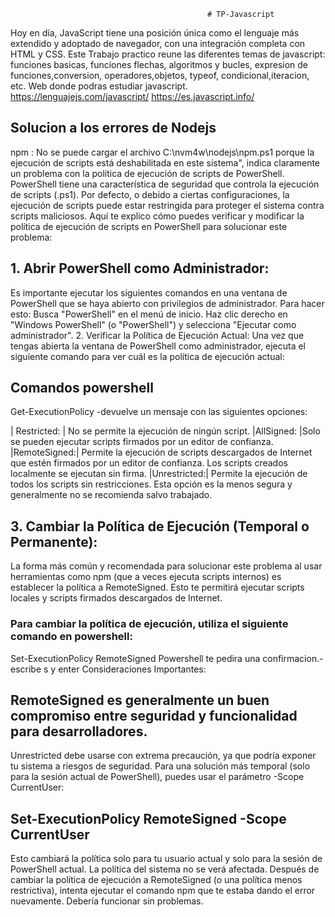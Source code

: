                                                 # TP-Javascript
Hoy en día, JavaScript tiene una posición única como el lenguaje más extendido y adoptado de navegador, 
con una integración completa con HTML y CSS.
Este Trabajo practico reune las diferentes temas de javascript:
funciones basicas, funciones flechas, algoritmos y bucles, expresion de funciones,conversion, operadores,objetos,
typeof, condicional,iteracion, etc.
                                       Web donde podras estudiar javascript.
https://lenguajejs.com/javascript/
https://es.javascript.info/
## Solucion a los errores de Nodejs
npm : No se puede cargar el archivo C:\nvm4w\nodejs\npm.ps1 porque la ejecución de scripts está deshabilitada en este sistema", 
indica claramente un problema con la política de ejecución de scripts de PowerShell.
PowerShell tiene una característica de seguridad que controla la ejecución de scripts (.ps1). 
Por defecto, o debido a ciertas configuraciones, la ejecución de scripts puede estar restringida para proteger el sistema contra scripts maliciosos.
Aquí te explico cómo puedes verificar y modificar la política de ejecución de scripts en PowerShell para solucionar este problema:

## 1. Abrir PowerShell como Administrador:
Es importante ejecutar los siguientes comandos en una ventana de PowerShell que se haya abierto con privilegios de administrador. Para hacer esto:
Busca "PowerShell" en el menú de inicio.
Haz clic derecho en "Windows PowerShell" (o "PowerShell") y selecciona "Ejecutar como administrador".
2. Verificar la Política de Ejecución Actual:
Una vez que tengas abierta la ventana de PowerShell como administrador, ejecuta el siguiente comando para ver cuál es la política de ejecución actual:
## **Comandos powershell**
Get-ExecutionPolicy
   -devuelve un mensaje con las siguientes opciones:

   | Restricted: | No se permite la ejecución de ningún script.
   |AllSigned:   |Solo se pueden ejecutar scripts firmados por un editor de confianza.
   |RemoteSigned:| Permite la ejecución de scripts descargados de Internet que estén firmados por un editor de confianza. Los scripts creados localmente se ejecutan sin firma.
   |Unrestricted:| Permite la ejecución de todos los scripts sin restricciones. Esta opción es la menos segura y generalmente no se recomienda salvo trabajado.

## 3. Cambiar la Política de Ejecución (Temporal o Permanente):
La forma más común y recomendada para solucionar este problema al usar herramientas como npm (que a veces ejecuta scripts internos) es establecer la política a RemoteSigned. Esto te permitirá ejecutar scripts locales y scripts firmados descargados de Internet.

### Para cambiar la política de ejecución, utiliza el siguiente comando en powershell:
Set-ExecutionPolicy RemoteSigned
Powershell te pedira una confirmacion.-escribe s y enter
Consideraciones Importantes:

## RemoteSigned es generalmente un buen compromiso entre seguridad y funcionalidad para desarrolladores.
Unrestricted debe usarse con extrema precaución, ya que podría exponer tu sistema a riesgos de seguridad.
Para una solución más temporal (solo para la sesión actual de PowerShell), puedes usar el parámetro -Scope CurrentUser:
## Set-ExecutionPolicy RemoteSigned -Scope CurrentUser
Esto cambiará la política solo para tu usuario actual y solo para la sesión de PowerShell actual. La política del sistema no se verá afectada.
Después de cambiar la política de ejecución a RemoteSigned (o una política menos restrictiva), intenta ejecutar el comando npm que te estaba dando el error nuevamente. Debería funcionar sin problemas.